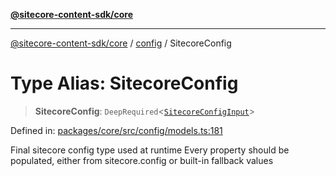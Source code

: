 [**@sitecore-content-sdk/core**](../../README.md)

***

[@sitecore-content-sdk/core](../../README.md) / [config](../README.md) / SitecoreConfig

# Type Alias: SitecoreConfig

> **SitecoreConfig**: `DeepRequired`\<[`SitecoreConfigInput`](SitecoreConfigInput.md)\>

Defined in: [packages/core/src/config/models.ts:181](https://github.com/Sitecore/content-sdk/blob/7431276a7299d7d9f331859c62da70341d8eed40/packages/core/src/config/models.ts#L181)

Final sitecore config type used at runtime
Every property should be populated, either from sitecore.config or built-in fallback values
